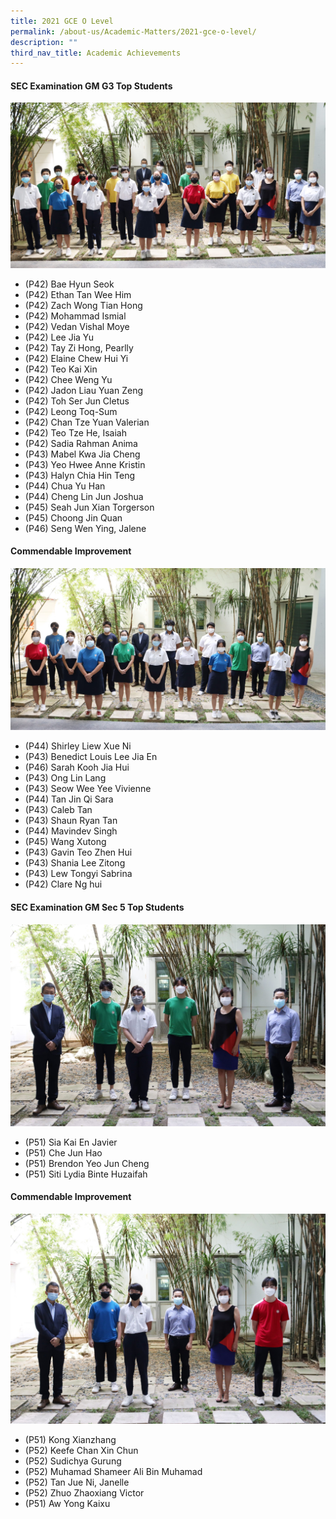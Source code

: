 ```yaml
---
title: 2021 GCE O Level
permalink: /about-us/Academic-Matters/2021-gce-o-level/
description: ""
third_nav_title: Academic Achievements
---
```

#### SEC Examination GM G3 Top Students
![](/images/IMG_0247e-2048x1075.jpg)
* (P42) Bae Hyun Seok
* (P42) Ethan Tan Wee Him
* (P42) Zach Wong Tian Hong
* (P42) Mohammad Ismial
* (P42) Vedan Vishal Moye
* (P42) Lee Jia Yu
* (P42) Tay Zi Hong, Pearlly
* (P42) Elaine Chew Hui Yi
* (P42) Teo Kai Xin
* (P42) Chee Weng Yu
* (P42) Jadon Liau Yuan Zeng
* (P42) Toh Ser Jun Cletus
* (P42) Leong Toq-Sum
* (P42) Chan Tze Yuan Valerian
* (P42) Teo Tze He, Isaiah
* (P42) Sadia Rahman Anima
* (P43) Mabel Kwa Jia Cheng
* (P43) Yeo Hwee Anne Kristin
* (P43) Halyn Chia Hin Teng
* (P44) Chua Yu Han
* (P44) Cheng Lin Jun Joshua
* (P45) Seah Jun Xian Torgerson
* (P45) Choong Jin Quan
* (P46) Seng Wen Ying, Jalene

#### Commendable Improvement
![](/images/IMG_0250e-2048x1054.jpg)
* (P44) Shirley Liew Xue Ni
* (P43) Benedict Louis Lee Jia En
* (P46) Sarah Kooh Jia Hui
* (P43) Ong Lin Lang
* (P43) Seow Wee Yee Vivienne
* (P44) Tan Jin Qi Sara
* (P43) Caleb Tan
* (P43) Shaun Ryan Tan
* (P44) Mavindev Singh
* (P45) Wang Xutong
* (P43) Gavin Teo Zhen Hui
* (P43) Shania Lee Zitong
* (P43) Lew Tongyi Sabrina
* (P42) Clare Ng hui

#### SEC Examination GM Sec 5 Top Students
![](/images/IMG_0259e-2048x1314.jpg)
* (P51) Sia Kai En Javier
* (P51) Che Jun Hao
* (P51) Brendon Yeo Jun Cheng
* (P51) Siti Lydia Binte Huzaifah


#### Commendable Improvement
![](/images/IMG_0255e-scaled.jpg)
* (P51) Kong Xianzhang
* (P52) Keefe Chan Xin Chun
* (P52) Sudichya Gurung
* (P52) Muhamad Shameer Ali Bin Muhamad
* (P52) Tan Jue Ni, Janelle
* (P52) Zhuo Zhaoxiang Victor
* (P51) Aw Yong Kaixu